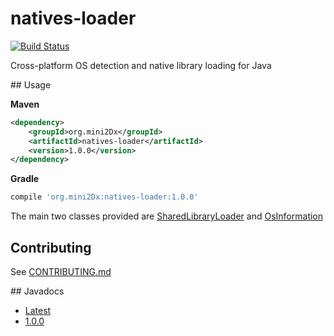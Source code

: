 # natives-loader

[![Build Status](https://travis-ci.org/mini2Dx/natives-loader.svg?branch=master)](https://travis-ci.org/mini2Dx/natives-loader)

Cross-platform OS detection and native library loading for Java

## Usage

__Maven__

```xml
<dependency>
    <groupId>org.mini2Dx</groupId>
    <artifactId>natives-loader</artifactId>
    <version>1.0.0</version>
</dependency>
```

__Gradle__

```gradle
compile 'org.mini2Dx:natives-loader:1.0.0'
```

The main two classes provided are [SharedLibraryLoader](https://mini2dx.github.io/natives-loader/1.0.0/org/mini2Dx/natives/SharedLibraryLoader.html) and [OsInformation](https://mini2dx.github.io/natives-loader/1.0.0/org/mini2Dx/natives/OsInformation.html)

## Contributing

See [CONTRIBUTING.md](https://github.com/mini2Dx/natives-loader/blob/master/CONTRIBUTING.md)

## Javadocs

 * [Latest](https://mini2dx.github.io/natives-loader/1.0.0/)
 * [1.0.0](https://mini2dx.github.io/natives-loader/1.0.0/)
